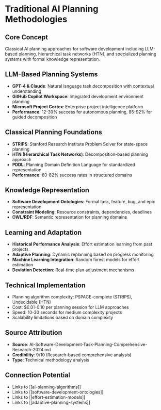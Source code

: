 # Traditional AI Planning Methodologies

## Core Concept
Classical AI planning approaches for software development including LLM-based planning, hierarchical task networks (HTN), and specialized planning systems with formal knowledge representation.

## LLM-Based Planning Systems
- **GPT-4 & Claude**: Natural language task decomposition with contextual understanding
- **GitHub Copilot Workspace**: Integrated development environment planning
- **Microsoft Project Cortex**: Enterprise project intelligence platform
- **Performance**: 12-30% success for autonomous planning, 85-92% for guided decomposition

## Classical Planning Foundations
- **STRIPS**: Stanford Research Institute Problem Solver for state-space planning
- **HTN (Hierarchical Task Networks)**: Decomposition-based planning approach
- **PDDL**: Planning Domain Definition Language for standardized representation
- **Performance**: 60-82% success rates in structured domains

## Knowledge Representation
- **Software Development Ontologies**: Formal task, feature, bug, and epic representation
- **Constraint Modeling**: Resource constraints, dependencies, deadlines
- **OWL/RDF**: Semantic representation for planning domains

## Learning and Adaptation
- **Historical Performance Analysis**: Effort estimation learning from past projects
- **Adaptive Planning**: Dynamic replanning based on progress monitoring
- **Machine Learning Integration**: Random forest models for effort estimation
- **Deviation Detection**: Real-time plan adjustment mechanisms

## Technical Implementation
- Planning algorithm complexity: PSPACE-complete (STRIPS), Undecidable (HTN)
- Cost: $0.01-0.10 per planning session for LLM approaches
- Speed: 10-30 seconds for medium complexity projects
- Scalability limitations based on domain complexity

## Source Attribution
- **Source**: AI-Software-Development-Task-Planning-Comprehensive-Research-2024.md
- **Credibility**: 9/10 (Research-based comprehensive analysis)
- **Type**: Technical methodology analysis

## Connection Potential
- Links to [[ai-planning-algorithms]]
- Links to [[software-development-ontologies]]
- Links to [[effort-estimation-models]]
- Links to [[adaptive-planning-systems]]